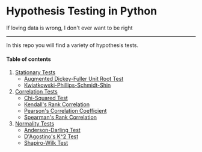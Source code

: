 # Hypothesis Testing in Python


If loving data is wrong, I don't ever want to be right

___

In this repo you will find a variety of hypothesis tests.

#### Table of contents

1. [Stationary Tests](#section-1)
    - [Augmented Dickey-Fuller Unit Root Test](#subsection-a)
    - [Kwiatkowski-Phillips-Schmidt-Shin](#subsection-b)
2. [Correlation Tests](#section-2)
    - [Chi-Squared Test](#subsection-a)
    - [Kendall's Rank Correlation](#subsection-b)
    - [Pearson's Correlation Coefficient](#subsection-c)
    - [Spearman's Rank Correlation](#subsection-d)
3. [Normality Tests](#section-3)
    - [Anderson-Darling Test](#subsection-a)
    - [D'Agostino's K^2 Test](#subsection-b)
    - [Shapiro-Wilk Test](#subsection-c)